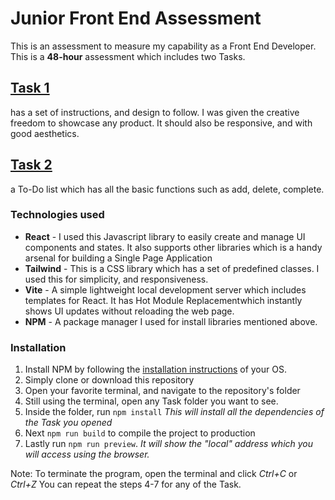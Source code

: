 # Junior Front End Assessment

This is an assessment to measure my capability as a Front End Developer. This is a **48-hour** assessment which includes two Tasks.

## [Task 1](https://github.com/AlecBlance/Junior-FE-Assessment/tree/main/Task1)

has a set of instructions, and design to follow. I was given the creative freedom to showcase any product. It should also be responsive, and with good aesthetics.

## [Task 2](https://github.com/AlecBlance/Junior-FE-Assessment/tree/main/Task2)

a To-Do list which has all the basic functions such as add, delete, complete.

### Technologies used

- **React** - I used this Javascript library to easily create and manage UI components and states. It also supports other libraries which is a handy arsenal for building a Single Page Application
- **Tailwind** - This is a CSS library which has a set of predefined classes. I used this for simplicity, and responsiveness.
- **Vite** - A simple lightweight local development server which includes templates for React. It has Hot Module Replacement ​ which instantly shows UI updates without reloading the web page.
- **NPM** - A package manager I used for install libraries mentioned above.

### Installation

1. Install NPM by following the [installation instructions](https://docs.npmjs.com/downloading-and-installing-node-js-and-npm) of your OS.
2. Simply clone or download this repository
3. Open your favorite terminal, and navigate to the repository's folder
4. Still using the terminal, open any Task folder you want to see.
5. Inside the folder, run `npm install`
   _This will install all the dependencies of the Task you opened_
6. Next `npm run build` to compile the project to production
7. Lastly run `npm run preview`.
   _It will show the "local" address which you will access using the browser._

Note: To terminate the program, open the terminal and click _Ctrl+C_ or _Ctrl+Z_
You can repeat the steps 4-7 for any of the Task.
